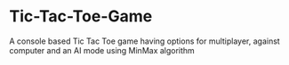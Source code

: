 # Tic-Tac-Toe-Game
A console based Tic Tac Toe game having options for multiplayer, against computer and an AI mode using MinMax  algorithm
